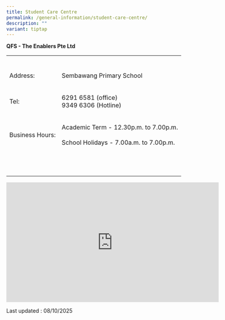 ```yaml
---
title: Student Care Centre
permalink: /general-information/student-care-centre/
description: ""
variant: tiptap
---
```

<p><strong>QFS - The Enablers Pte Ltd</strong>
</p>
<table style="minWidth: 50px">
<colgroup>
<col>
<col>
</colgroup>
<tbody>
<tr>
<th rowspan="1" colspan="1">
<p></p>
</th>
<th rowspan="1" colspan="1">
<p></p>
</th>
</tr>
<tr>
<td rowspan="1" colspan="1">
<p>Address:</p>
</td>
<td rowspan="1" colspan="1">
<p>Sembawang Primary School</p>
</td>
</tr>
<tr>
<td rowspan="1" colspan="1">
<p>Tel:</p>
</td>
<td rowspan="1" colspan="1">
<p>6291 6581 (office)
<br>9349 6306 (Hotline)</p>
</td>
</tr>
<tr>
<td rowspan="1" colspan="1">
<p>Business Hours:</p>
</td>
<td rowspan="1" colspan="1">
<p>Academic Term - 12.30p.m. to 7.00p.m.
<br>
<br>School Holidays - 7.00a.m. to 7.00p.m.</p>
</td>
</tr>
<tr>
<td rowspan="1" colspan="1">
<p>
<br>
</p>
</td>
<td rowspan="1" colspan="1">
<p></p>
</td>
</tr>
</tbody>
</table>
<div class="iframe-wrapper">
<iframe height="315" width="560" allowfullscreen="true" frameborder="0" src="https://www.youtube.com/embed/5QVzz9S7aEo"></iframe>
</div>
<p>Last updated : 08/10/2025</p>